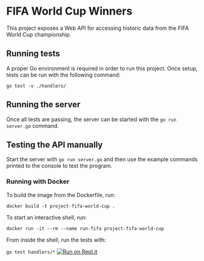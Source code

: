 # FIFA World Cup Winners

This project exposes a Web API for accessing historic data from
the FIFA World Cup championship.

## Running tests

A proper Go environment is required in order to run this project.
Once setup, tests can be run with the following command:

`go test -v ./handlers/`

## Running the server

Once all tests are passing, the server can be started with
the `go run server.go` command.

## Testing the API manually

Start the server with `go run server.go` and then
use the example commands printed to the console to
test the program.

### Running with Docker

To build the image from the Dockerfile, run:

`docker build -t project-fifa-world-cup .`

To start an interactive shell, run:

`docker run -it --rm --name run-fifa project-fifa-world-cup`

From inside the shell, run the tests with:

`go test handlers/*`
[![Run on Repl.it](https://repl.it/badge/github/sankey1232/golang-fifa-world-cup-web-service)](https://repl.it/github/sankey1232/golang-fifa-world-cup-web-service)